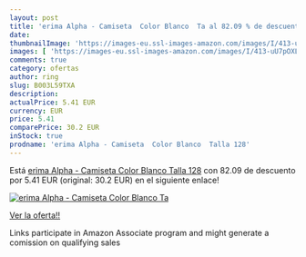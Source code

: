 ```yaml
---
layout: post
title: 'erima Alpha - Camiseta  Color Blanco  Ta al 82.09 % de descuento'
date: 
thumbnailImage: 'https://images-eu.ssl-images-amazon.com/images/I/413-uU7pOXL._SL200_.jpg'
images: [ 'https://images-eu.ssl-images-amazon.com/images/I/413-uU7pOXL._SL200_.jpg' ]
comments: true
category: ofertas
author: ring
slug: B003L59TXA
description:
actualPrice: 5.41 EUR
currency: EUR
price: 5.41
comparePrice: 30.2 EUR
inStock: true
prodname: 'erima Alpha - Camiseta  Color Blanco  Talla 128'
---
```


Está [erima Alpha - Camiseta  Color Blanco  Talla 128](https://www.amazon.es/dp/B003L59TXA/?tag=tolees-21) con 82.09 de descuento por 5.41 EUR (original: 30.2 EUR) en el siguiente enlace!

[![erima Alpha - Camiseta  Color Blanco  Ta](https://images-eu.ssl-images-amazon.com/images/I/413-uU7pOXL._SL200_.jpg)](https://www.amazon.es/dp/B003L59TXA/?tag=tolees-21)

[Ver la oferta!!](https://www.amazon.es/dp/B003L59TXA/?tag=tolees-21)

Links participate in Amazon Associate program and might generate a comission on qualifying sales


